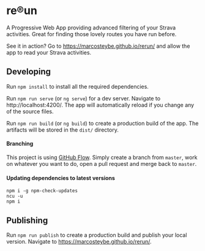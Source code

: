 # re&reg;un

A Progressive Web App providing advanced filtering of your Strava activities. Great for finding those lovely routes you have run before.

See it in action? Go to https://marcosteybe.github.io/rerun/ and allow the app to read your Strava activities.

## Developing

Run `npm install` to install all the required dependencies.

Run `npm run serve` (or `ng serve`) for a dev server. Navigate to http://localhost:4200/. The app will automatically reload if you change any of the source files.

Run `npm run build` (or `ng build`) to create a production build of the app. The artifacts will be stored in the `dist/` directory.

#### Branching

This project is using [GitHub Flow](https://guides.github.com/introduction/flow/). Simply create a branch from `master`, work on whatever you want to do, open a pull request and merge back to `master`.

#### Updating dependencies to latest versions

```
npm i -g npm-check-updates
ncu -u
npm i
```

## Publishing

Run `npm run publish` to create a production build and publish your local version. Navigate to https://marcosteybe.github.io/rerun/.
